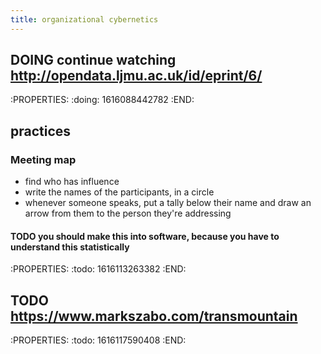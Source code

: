 ```yaml
---
title: organizational cybernetics
---
```


## DOING continue watching http://opendata.ljmu.ac.uk/id/eprint/6/
:PROPERTIES:
:doing: 1616088442782
:END:
## practices
### Meeting map
- find who has influence
- write the names of the participants, in a circle
- whenever someone speaks, put a tally below their name and draw an arrow from them to the person they're addressing
#### TODO you should make this into software, because you have to understand this statistically
:PROPERTIES:
:todo: 1616113263382
:END:
## TODO https://www.markszabo.com/transmountain
:PROPERTIES:
:todo: 1616117590408
:END:
